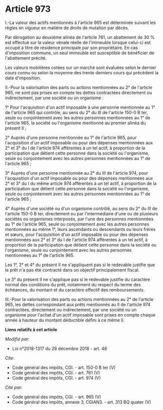 # Article 973

I.-La valeur des actifs mentionnés à l'article 965 est déterminée suivant les règles en vigueur en matière de droits de
mutation par décès. 

Par dérogation au deuxième alinéa de l'article 761, un abattement de 30 % est effectué sur la valeur vénale réelle de
l'immeuble lorsque celui-ci est occupé à titre de résidence principale par son propriétaire. En cas d'imposition commune, un
seul immeuble est susceptible de bénéficier de l'abattement précité. 

Les valeurs mobilières cotées sur un marché sont évaluées selon le dernier cours connu ou selon la moyenne des trente
derniers cours qui précèdent la date d'imposition. 

II.-Pour la valorisation des parts ou actions mentionnées au 2° de l'article 965, ne sont pas prises en compte les dettes
contractées directement ou indirectement, par une société ou un organisme : 

1° Pour l'acquisition d'un actif imposable à une personne mentionnée au 1° de l'article 965 qui contrôle, au sens du 2° du
III de l'article 150-0 B ter, seule ou conjointement avec les autres personnes mentionnées au 1° de l'article 965, la société
ou l'organisme mentionné au premier alinéa du présent II ; 

2° Auprès d'une personne mentionnée au 1° de l'article 965, pour l'acquisition d'un actif imposable ou pour des dépenses
mentionnées aux 2° et 3° du I de l'article 974 afférentes à un tel actif, à proportion de la participation que détient cette
personne dans la société ou l'organisme, seule ou conjointement avec les autres personnes mentionnées au 1° de l'article
965 ; 

3° Auprès d'une personne mentionnée au 2° du III de l'article 974, pour l'acquisition d'un actif imposable ou pour des
dépenses mentionnées aux 2° et 3° du I du même article 974 afférentes à un tel actif, à proportion de la participation que
détient cette personne dans la société ou l'organisme, seule ou conjointement avec les autres personnes mentionnées au 1° de
l'article 965 ; 

4° Auprès d'une société ou d'un organisme contrôlé, au sens du 2° du III de l'article 150-0 B ter, directement ou par
l'intermédiaire d'une ou de plusieurs sociétés ou organismes interposés, par l'une des personnes mentionnées au 1° de
l'article 965, seule ou conjointement avec les autres personnes mentionnées au même 1°, leurs ascendants ou descendants ou
leurs frères et sœurs, pour l'acquisition d'un actif imposable ou pour des dépenses mentionnées aux 2° et 3° du I de
l'article 974 afférentes à un tel actif, à proportion de la participation que détient cette personne dans la société ou
l'organisme, seule ou conjointement avec les autres personnes mentionnées au 1° de l'article 965. 

Les 1°, 2° et 4° du présent II ne s'appliquent pas si le redevable justifie que le prêt n'a pas été contracté dans un
objectif principalement fiscal. 

Le 3° du présent II ne s'applique pas si le redevable justifie du caractère normal des conditions du prêt, notamment du
respect du terme des échéances, du montant et du caractère effectif des remboursements. 

III.-Pour la valorisation des parts ou actions mentionnées au 2° de l'article 965, les dettes correspondant aux prêts
mentionnés au II de l'article 974 contractées, directement ou indirectement, par une société ou un organisme pour l'achat
d'un actif imposable sont prises en compte chaque année à hauteur du montant déductible défini à ce même II.

**Liens relatifs à cet article**

_Modifié par_:

  - Loi n°2018-1317 du 28 décembre 2018 - art. 48

_Cite_:

  - Code général des impôts, CGI. - art. 150-0 B ter (V)
  - Code général des impôts, CGI. - art. 761 (V)
  - Code général des impôts, CGI. - art. 974 (V)

_Cité par_:

  - Code général des impôts, CGI. - art. 965 (V)
  - Code général des impôts, annexe 3, CGIAN3. - art. 313 BQ quater (V)

